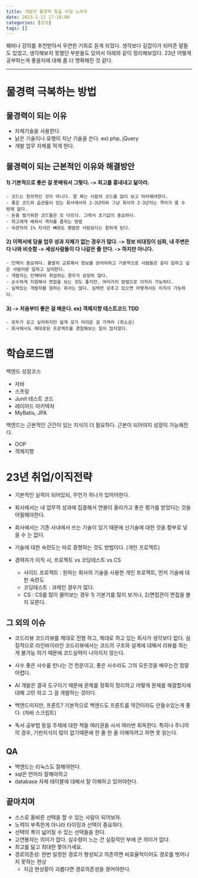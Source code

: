 ```yaml
---
title: 개발자 물경력 탈출 비밀 노하우
date: 2023-1-12 17:18:00
categories: [강의]
tags: []
---
```


웨비나 강의를 추천받아서 우연한 기회로 듣게 되었다.
생각보다 길잡이가 되어준 말들도 있었고, 생각해보지 못했던 부분들도 있어서 아래와 같이 정리해보았다.
23년 어떻게 공부하는게 좋을지에 대해 좀 더 명확해진 것 같다.

---

# 물경력 극복하는 방법

## 물경력이 되는 이유
- 자체기술을 사용한다.
- 낡은 기술이나 유행이 지난 기술을 쓴다. ex) php, jQuery
- 개발 업무 자체를 적게 한다.

## 물경력이 되는 근본적인 이유와 해결방안
#### 1) 기본적으로 좋은 걸 못배워서 그렇다. -> 최고를 흉내내고 닮아라. 
	- 코드는 창의적인 것이 아니다. 잘 짜는 사람의 코드를 많이 보고 따라해야한다.
	- 좋은 코드와 습관들이 있는 회사에서의 2-3년차와 그냥 회사의 2-3년차는 격차가 클 수 밖에 없다.
	- 돈을 벌기위한 코드들은 또 다르다. 그래서 초기값이 중요하다.
	- 최고에게 배워서 격차를 좁히는 방법
	- 숙련자의 1% 지식만 빼와도 평범한 사람보다는 잘하게 된다.
	
#### 2) 이력서에 담을 업무 성과 자체가 없는 경우가 많다. -> 정보 비대칭이 심화, 내 주변은 다 나와 비슷함 -> 세상사람들이 다 나같은 줄 안다. -> 하지만 아니다.
	- 인맥이 중요하다. 활발히 교류해서 정보를 얻어야하고 기본적으로 사람들은 같이 일하고 싶은 사람이랑 일하고 싶어한다. 
	- 개발자는 인맥따라 취업하는 경우가 굉장히 많다.
	- 순수하게 지원해서 면접을 보는 것도 좋지만, 여러가지 방법으로 이직이 가능하다. 
	- 실력있는 개발자를 원하는 회사는 많다. 실력만 갖추고 있으면 어떻게서든 이직이 가능하다.

#### 3) -> 처음부터 좋은 걸 배운다. ex) 객체지향 테스트코드 TDD
	- 모두가 갖고 싶어하지만 쉽게 갖기 어려운 걸 가져라 (희소성) 
	- 회사에서도 제대로된 프로젝트를 경험해보는 일이 많지않다.


# 학습로드맵
백엔드 성장코스
- 자바
- 스프링
- Junit 테스트 코드
- 레이어드 아키텍처 
- MyBatis, JPA

백엔드는 근본적인 근간이 있는 지식이 더 필요하다. 근본이 되어야지 성장이 가능해진다.
- OOP  
- 객체지향


# 23년 취업/이직전략
- 기본적인 실력이 되어있되, 무언가 하나가 있어야한다.
- 회사에서는 내 업무적 성과에 집중해서 연봉이 올라가고 좋은 평가를 받았다는 것을 어필해야한다.
- 회사에서는 기존 사내에서 쓰는 기술이 있기 때문에 신기술에 대한 것을 함부로 넣을 수 는 없다. 
- 기술에 대한 숙련도는 따로 증명하는 것도 방법이다. (개인 프로젝트)

- 경력자가 이직 시, 프로젝트 vs 코딩테스트 vs CS
	- 사이드 프로젝트 : 원하는 회사의 기술을 사용한 개인 프로젝트, 먼저 기술에 대한 숙련도
	- 코딩테스트 : 과제인 경우가 많다.
	- CS : CS를 많이 물어보는 경우 1) 기본기를 많이 보거나, 2)면접관이 면접을 볼 지 모른다.

## 그 외의 이슈
- 코드리뷰
코드리뷰를 제대로 진행 하고, 제대로 하고 있는 회사가 생각보다 없다.
실질적으로 라인바이라인 코드리뷰에서는 코드의 구조와 설계에 대해서 리뷰를 하는 게 불가능 하기 때문에
코드실력이 나아지지 않는다. 

- 사수
좋은 사수를 만나는 건 천운이고, 좋은 사수라도 그의 모든것을 배우는건 정말 어렵다. 

- AI
개발은 결국 도구이기 때문에 문제를 정확히 정리하고 어떻게 문제를 해결할지에 대해 고민 하고 그 걸 개발하는 것이다.

- 백엔드이지만, 프론트?
기본적으로 백엔드도 프론트를 약간이라도 만들수있는게 좋다. (자바 스크립트)

- 독서 공부법
동일 주제에 대한 책들 여러권을 사서 여러번 회독한다.
특히나 주니어의 경우, 기반지식이 많이 없기때문에 한 줄 한 줄 이해하려고 하면 못 읽는다.


## QA 
- 백엔드는 리눅스도 잘해야한다.
- sql은 언어라 잘해야하고
- database 자체 테이블에 대해서 잘 이해하고 있어야한다.

## 끝마치며
- 스스로 올바른 선택을 할 수 있는 사람이 되어보자.
- 노력이 부족한게 아니라 타이밍과 선택이 중요하다.
- 선택의 폭이 넓어질 수 있는 선택들을 한다.
- 고연봉자는 의미가 없다. 실수령이 느는 건 실질적인 부에 큰 의미가 없다.
- 최고를 닮고 최대한 쫓아가세요.
- 경로의존성: 한번 일정한 경로가 형성되고 의존하면 비효율적이어도 경로를 벗어나지 못하는 현상
	- 지금 현상황이 괴롭다면 경로의존성을 끊어야한다.



